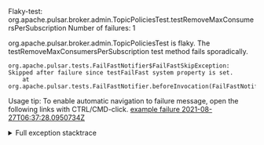         
Flaky-test: org.apache.pulsar.broker.admin.TopicPoliciesTest.testRemoveMaxConsumersPerSubscription
Number of failures: 1

org.apache.pulsar.broker.admin.TopicPoliciesTest is flaky. The testRemoveMaxConsumersPerSubscription test method fails sporadically.

```
org.apache.pulsar.tests.FailFastNotifier$FailFastSkipException: Skipped after failure since testFailFast system property is set.
	at org.apache.pulsar.tests.FailFastNotifier.beforeInvocation(FailFastNotifier.java:88)

```

Usage tip: To enable automatic navigation to failure message, open the following links with CTRL/CMD-click.
[example failure 2021-08-27T06:37:28.0950734Z](https://github.com/apache/pulsar/runs/3440411059?check_suite_focus=true#step:9:1323)


<details>
<summary>Full exception stacktrace</summary>
<code><pre>
org.apache.pulsar.tests.FailFastNotifier$FailFastSkipException: Skipped after failure since testFailFast system property is set.
	at org.apache.pulsar.tests.FailFastNotifier.beforeInvocation(FailFastNotifier.java:88)

</pre></code>
</details>


